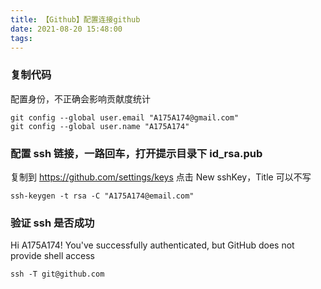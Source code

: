 ```yaml
---
title: 【Github】配置连接github
date: 2021-08-20 15:48:00
tags:
---
```



### 复制代码
配置身份，不正确会影响贡献度统计

```
git config --global user.email "A175A174@gmail.com"
git config --global user.name "A175A174"
```

### 配置 ssh 链接，一路回车，打开提示目录下 id_rsa.pub
复制到 https://github.com/settings/keys 点击 New sshKey，Title 可以不写
```
ssh-keygen -t rsa -C "A175A174@email.com"
```

### 验证 ssh 是否成功
Hi A175A174! You've successfully authenticated, but GitHub does not provide shell access
```
ssh -T git@github.com
```
